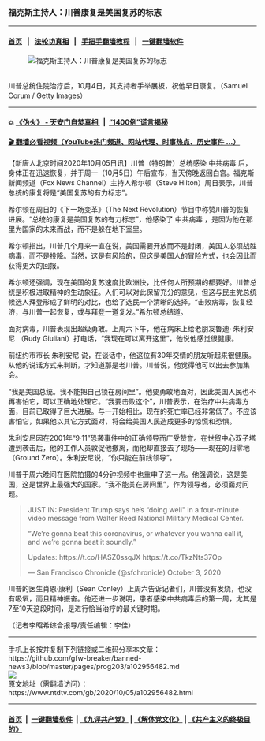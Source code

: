 ### 福克斯主持人：川普康复是美国复苏的标志
------------------------

#### [首页](https://github.com/gfw-breaker/banned-news3/blob/master/README.md) &nbsp;&nbsp;|&nbsp;&nbsp; [法轮功真相](https://github.com/begood0513/basic/blob/master/README.md)  &nbsp;&nbsp;|&nbsp;&nbsp; [手把手翻墙教程](https://github.com/gfw-breaker/guides/wiki)  &nbsp;&nbsp;|&nbsp;&nbsp; [一键翻墙软件](https://github.com/gfw-breaker/nogfw/blob/master/README.md)  



<div><div class="featured_image">
 <figure>
  <img alt="福克斯主持人：川普康复是美国复苏的标志" src="https://i.ntdtv.com/assets/uploads/2020/10/439-2-800x450.jpg"/>
 </figure><br/>
 <span class="caption">
  川普总统住院治疗后，10月4日，其支持者手举展板，祝他早日康复。（Samuel Corum / Getty Images）
 </span>
</div>
</div><hr/>

#### 💥 [《伪火》 - 天安门自焚真相 ](http://158.247.195.190:10000/videos/blog/weihuo.html)&nbsp; |&nbsp; [“1400例”谎言揭秘  ](http://158.247.195.190:10000/videos/blog/jiexi1400.html)

#### [ 🎬  翻墙必看视频（YouTube热门频道、网站代理、时事热点、历史事件 ...）](https://github.com/gfw-breaker/links/blob/master/banned.md)

<div><div class="post_content" itemprop="articleBody">
 <p>
  【新唐人北京时间2020年10月05日讯】川普（特朗普）总统感染
  <ok href="https://www.ntdtv.com/gb/中共病毒.htm">
   中共病毒
  </ok>
  后，身体正在迅速恢复，并于周一（10月5日）午后宣布，当天傍晚返回白宫。福克斯新闻频道（Fox News Channel）主持人希尔顿（Steve Hilton）周日表示，川普总统的康复将是“美国复苏的有力标志”。
 </p>
 <p>
  希尔顿在周日的《下一场变革》（The Next Revolution）节目中称赞川普的恢复进展。“总统的康复是美国复苏的有力标志”，他感染了
  <ok href="https://www.ntdtv.com/gb/中共病毒.htm">
   中共病毒
  </ok>
  ，是因为他在那里为国家的未来而战，而不是躲在地下室里。
 </p>
 <p>
  希尔顿指出，川普几个月来一直在说，美国需要开放而不是封闭，美国人必须战胜病毒，而不是投降。当然，这是有风险的，但这是美国人的冒险方式，也会因此而获得更大的回报。
 </p>
 <p>
  希尔顿还强调，现在美国的复苏速度比欧洲快，比任何人所预期的都要好。川普总统是积极进取精神的生动象征。人们可以对此保留充分的意见，但这与民主党总统候选人拜登形成了鲜明的对比，也给了选民一个清晰的选择。“击败病毒，恢复经济，与川普一起恢复，或与拜登一道复发。”希尔顿总结道。
 </p>
 <p>
  面对病毒，川普表现出超级勇敢。上周六下午，他在病床上给老朋友鲁迪·
  <ok href="https://www.ntdtv.com/gb/朱利安尼.htm">
   朱利安尼
  </ok>
  （Rudy Giuliani）打电话，“我现在可以离开这里”，他说他感觉很健康。
 </p>
 <p>
  前纽约市市长
  <ok href="https://www.ntdtv.com/gb/朱利安尼.htm">
   朱利安尼
  </ok>
  说，在谈话中，他这位有30年交情的朋友听起来很健康。从他的说话方式来判断，才知道那是老川普。川普说，他觉得他可以出去参加集会。
 </p>
 <p>
  “我是美国总统。我不能把自己锁在房间里”。他要勇敢地面对，因此美国人民也不再害怕它，可以正确地处理它。“我要击败这个”，川普表示，在治疗中共病毒方面，目前已取得了巨大进展。与一开始相比，现在的死亡率已经非常低了。不应该害怕它，如果他以其它方式面对，将会给美国人民造成更多的惊慌和恐惧。
 </p>
 <p>
  朱利安尼因在2001年“9·11”恐袭事件中的正确领导而广受赞誉。在世贸中心双子塔遭到袭击后，他的工作人员敦促他撤离，而他却直接去了现场——现在的归零地（Ground Zero）。朱利安尼说，“你只能在前线领导”。
 </p>
 <p>
  川普于周六晚间在医院拍摄的4分钟视频中也重申了这一点。他强调说，这是美国，这是世界上最强大的国家。“我不能关在房间里”，作为领导者，必须面对问题。
 </p>
 <blockquote class="twitter-tweet">
  <p dir="ltr" lang="en">
   JUST IN: President Trump says he’s “doing well" in a four-minute video message from Walter Reed National Military Medical Center.
  </p>
  <p>
   “We’re gonna beat this coronavirus, or whatever you wanna call it, and we’re gonna beat it soundly.”
  </p>
  <p>
   Updates:
   <ok href="https://t.co/HASZ0ssqJX">
    https://t.co/HASZ0ssqJX
   </ok>
   <ok href="https://t.co/TkzNts37Op">
    https://t.co/TkzNts37Op
   </ok>
  </p>
  <p>
   — San Francisco Chronicle (@sfchronicle)
   <ok href="https://twitter.com/sfchronicle/status/1312534867830173696?ref_src=twsrc%5Etfw">
    October 3, 2020
   </ok>
  </p>
 </blockquote>
 <p>
  <script async="" charset="utf-8" src="https://platform.twitter.com/widgets.js">
  </script>
 </p>
 <p>
  <p>
   川普的医生肖恩·康利（Sean Conley）上周六告诉记者们，川普没有发烧，也没有吸氧，而且精神振奋。他还进一步说明，患者感染中共病毒后的第一周，尤其是7至10天这段时间，是进行恰当治疗的最关键时期。
  </p>
  <p>
   （记者李昭希综合报导/责任编辑：李佳）
  </p>
  <div class="single_ad">
  </div>
 </p>
</div>
</div>
<hr/>
手机上长按并复制下列链接或二维码分享本文章：<br/>
https://github.com/gfw-breaker/banned-news3/blob/master/pages/prog203/a102956482.md <br/>
<a href='https://github.com/gfw-breaker/banned-news3/blob/master/pages/prog203/a102956482.md'><img src='https://github.com/gfw-breaker/banned-news3/blob/master/pages/prog203/a102956482.md.png'/></a> <br/>
原文地址（需翻墙访问）：https://www.ntdtv.com/gb/2020/10/05/a102956482.html


------------------------
#### [首页](https://github.com/gfw-breaker/banned-news3/blob/master/README.md) &nbsp;|&nbsp; [一键翻墙软件](https://github.com/gfw-breaker/nogfw/blob/master/README.md) &nbsp;| [《九评共产党》](https://github.com/gfw-breaker/9ping.md/blob/master/README.md#九评之一评共产党是什么) | [《解体党文化》](https://github.com/gfw-breaker/jtdwh.md/blob/master/README.md) | [《共产主义的终极目的》](https://github.com/gfw-breaker/gczydzjmd.md/blob/master/README.md)


<img src='http://gfw-breaker.win/banned-news3/pages/prog203/a102956482.md' width='0px' height='0px'/>